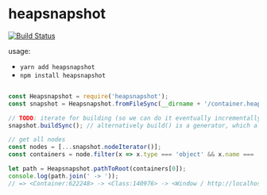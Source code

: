 # heapsnapshot

[![Build Status](https://travis-ci.org/stefanpenner/heapsnapshot.svg?branch=master)](https://travis-ci.org/stefanpenner/heapsnapshot)

usage:

* `yarn add heapsnapshot`
* `npm install heapsnapshot`


```js

const Heapsnapshot = require('heapsnapshot');
const snapshot = Heapsnapshot.fromFileSync(__dirname + '/container.heapsnapshot');

// TODO: iterate for building (so we can do it eventually incrementally)
snapshot.buildSync(); // alternatively build() is a generator, which allows for incremental building.

// get all nodes
const nodes = [...snapshot.nodeIterator()];
const containers = node.filter(x => x.type === 'object' && x.name === 'Container');

let path = Heapsnapshot.pathToRoot(containers[0]);
console.log(path.join(' -> '));
// => <Container:622248> -> <Class:140976> -> <Window / http://localhost:4200:13800> -> root
```
